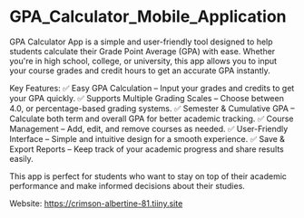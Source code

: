 # GPA_Calculator_Mobile_Application

GPA Calculator App is a simple and user-friendly tool designed to help students calculate their Grade Point Average (GPA) with ease. Whether you're in high school, college, or university, this app allows you to input your course grades and credit hours to get an accurate GPA instantly.

Key Features:
✅ Easy GPA Calculation – Input your grades and credits to get your GPA quickly.
✅ Supports Multiple Grading Scales – Choose between 4.0, or percentage-based grading systems.
✅ Semester & Cumulative GPA – Calculate both term and overall GPA for better academic tracking.
✅ Course Management – Add, edit, and remove courses as needed.
✅ User-Friendly Interface – Simple and intuitive design for a smooth experience.
✅ Save & Export Reports – Keep track of your academic progress and share results easily.

This app is perfect for students who want to stay on top of their academic performance and make informed decisions about their studies.


Website: https://crimson-albertine-81.tiiny.site
